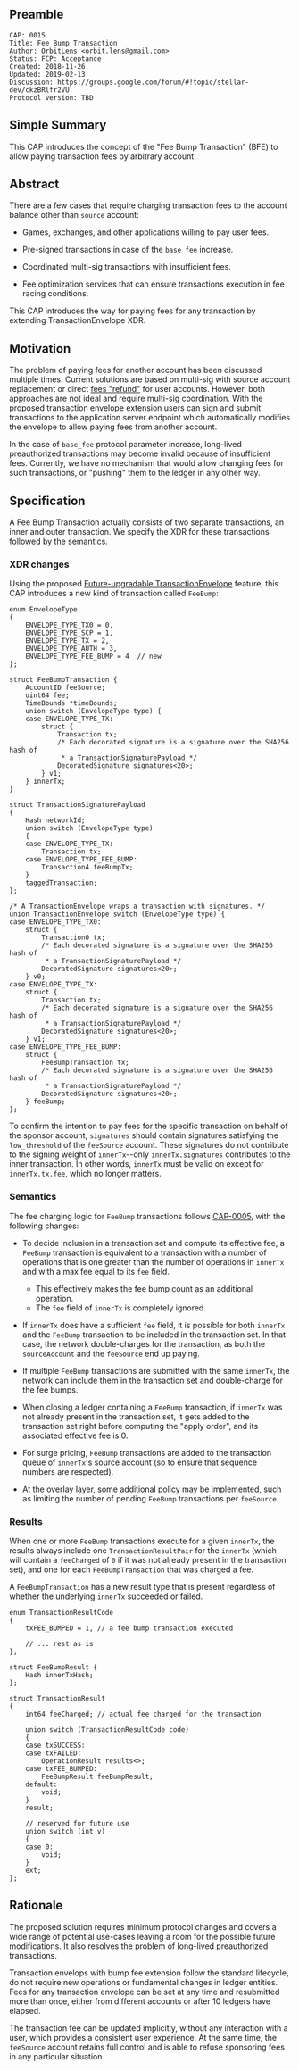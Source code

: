 ## Preamble

```
CAP: 0015
Title: Fee Bump Transaction
Author: OrbitLens <orbit.lens@gmail.com>
Status: FCP: Acceptance
Created: 2018-11-26
Updated: 2019-02-13
Discussion: https://groups.google.com/forum/#!topic/stellar-dev/ckzBRlfr2VU
Protocol version: TBD
```

## Simple Summary

This CAP introduces the concept of the "Fee Bump Transaction" (BFE) to
allow paying transaction fees by arbitrary account.

## Abstract

There are a few cases that require charging transaction fees to the
account balance other than `source` account:

- Games, exchanges, and other applications willing to pay user fees.

- Pre-signed transactions in case of the `base_fee` increase.

- Coordinated multi-sig transactions with insufficient fees.

- Fee optimization services that can ensure transactions execution in
  fee racing conditions.

This CAP introduces the way for paying fees for any transaction by
extending TransactionEnvelope XDR.

## Motivation

The problem of paying fees for another account has been discussed
multiple times. Current solutions are based on multi-sig with source
account replacement or direct [fees "refund"](
https://www.lumenauts.com/blog/better-stellar-fee-channels) for user
accounts.  However, both approaches are not ideal and require
multi-sig coordination.  With the proposed transaction envelope
extension users can sign and submit transactions to the application
server endpoint which automatically modifies the envelope to allow
paying fees from another account.

In the case of `base_fee` protocol parameter increase, long-lived
preauthorized transactions may become invalid because of insufficient
fees. Currently, we have no mechanism that would allow changing fees
for such transactions, or "pushing" them to the ledger in any other
way.


## Specification

A Fee Bump Transaction actually consists of two separate transactions,
an inner and outer transaction.  We specify the XDR for these
transactions followed by the semantics.

### XDR changes

Using the proposed [Future-upgradable
TransactionEnvelope](cap-0019.md) feature, this CAP introduces a new
kind of transaction called `FeeBump`:

~~~~ {.c}
enum EnvelopeType
{
    ENVELOPE_TYPE_TX0 = 0,
    ENVELOPE_TYPE_SCP = 1,
    ENVELOPE_TYPE_TX = 2,
    ENVELOPE_TYPE_AUTH = 3,
    ENVELOPE_TYPE_FEE_BUMP = 4  // new
};

struct FeeBumpTransaction {
    AccountID feeSource;
    uint64 fee;
    TimeBounds *timeBounds;
    union switch (EnvelopeType type) {
    case ENVELOPE_TYPE_TX:
        struct {
            Transaction tx;
            /* Each decorated signature is a signature over the SHA256 hash of
             * a TransactionSignaturePayload */
            DecoratedSignature signatures<20>;
        } v1;
    } innerTx;
}

struct TransactionSignaturePayload
{
    Hash networkId;
    union switch (EnvelopeType type)
    {
    case ENVELOPE_TYPE_TX:
        Transaction tx;
    case ENVELOPE_TYPE_FEE_BUMP:
        Transaction4 feeBumpTx;
    }
    taggedTransaction;
};

/* A TransactionEnvelope wraps a transaction with signatures. */
union TransactionEnvelope switch (EnvelopeType type) {
case ENVELOPE_TYPE_TX0:
    struct {
        Transaction0 tx;
        /* Each decorated signature is a signature over the SHA256 hash of
         * a TransactionSignaturePayload */
        DecoratedSignature signatures<20>;
    } v0;
case ENVELOPE_TYPE_TX:
    struct {
        Transaction tx;
        /* Each decorated signature is a signature over the SHA256 hash of
         * a TransactionSignaturePayload */
        DecoratedSignature signatures<20>;
    } v1;
case ENVELOPE_TYPE_FEE_BUMP:
    struct {
        FeeBumpTransaction tx;
        /* Each decorated signature is a signature over the SHA256 hash of
         * a TransactionSignaturePayload */
        DecoratedSignature signatures<20>;
    } feeBump;
};
~~~~

To confirm the intention to pay fees for the specific transaction on
behalf of the sponsor account, `signatures` should contain signatures
satisfying the `low_threshold` of the `feeSource` account.  These
signatures do not contribute to the signing weight of `innerTx`--only
`innerTx.signatures` contributes to the inner transaction.  In other
words, `innerTx` must be valid on except for `innerTx.tx.fee`, which
no longer matters.

### Semantics

The fee charging logic for `FeeBump` transactions follows
[CAP-0005](cap-0005.md), with the following changes:

* To decide inclusion in a transaction set and compute its effective fee, a
  `FeeBump` transaction is equivalent to a transaction with a number of
  operations that is one greater than the number of operations
  in `innerTx` and with a max fee equal to its `fee` field.
    * This effectively makes the fee bump count as an additional operation.
    * The `fee` field of `innerTx` is completely ignored.

* If `innerTx` does have a sufficient `fee` field, it is possible for
  both `innerTx` and the `FeeBump` transaction to be included in the
  transaction set. In that case, the network double-charges for the
  transaction, as both the `sourceAccount` and the `feeSource` end up
  paying.

* If multiple `FeeBump` transactions are submitted with the same `innerTx`,
  the network can include them in the transaction set and double-charge for
  the fee bumps.

* When closing a ledger containing a `FeeBump` transaction, if `innerTx` was not already present in the transaction set, it gets added to the transaction set right before computing the "apply order", and its associated
  effective fee is 0.

* For surge pricing, `FeeBump` transactions are added to the transaction queue
  of `innerTx`'s source account (so to ensure that sequence numbers are respected).

* At the overlay layer, some additional policy may be implemented, such as
  limiting the number of pending `FeeBump` transactions per `feeSource`.

### Results

When one or more `FeeBump` transactions execute for a given `innerTx`,
the results always include one `TransactionResultPair` for the
`innerTx` (which will contain a `feeCharged` of `0` if it was not already present in the transaction set), and one for each `FeeBumpTransaction` that was charged a fee.

A `FeeBumpTransaction` has a new result type that is present regardless of whether the
underlying `innerTx` succeeded or failed.

~~~~ {.c}
enum TransactionResultCode
{
    txFEE_BUMPED = 1, // a fee bump transaction executed

    // ... rest as is
};

struct FeeBumpResult {
    Hash innerTxHash;
};

struct TransactionResult
{
    int64 feeCharged; // actual fee charged for the transaction

    union switch (TransactionResultCode code)
    {
    case txSUCCESS:
    case txFAILED:
        OperationResult results<>;
    case txFEE_BUMPED:
        FeeBumpResult feeBumpResult;
    default:
        void;
    }
    result;

    // reserved for future use
    union switch (int v)
    {
    case 0:
        void;
    }
    ext;
};
~~~~

## Rationale

The proposed solution requires minimum protocol changes and covers a
wide range of potential use-cases leaving a room for the possible
future modifications. It also resolves the problem of long-lived
preauthorized transactions.

Transaction envelops with bump fee extension follow the standard
lifecycle, do not require new operations or fundamental changes in
ledger entities.  Fees for any transaction envelope can be set at any
time and resubmitted more than once, either from different accounts or
after 10 ledgers have elapsed.

The transaction fee can be updated implicitly, without any interaction
with a user, which provides a consistent user experience. At the same
time, the `feeSource` account retains full control and is able to
refuse sponsoring fees in any particular situation.
